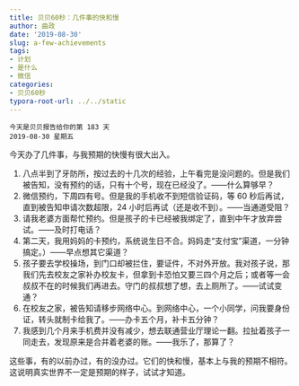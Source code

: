 ```yaml
---
title: 贝贝60秒：几件事的快和慢
author: 曲政
date: '2019-08-30'
slug: a-few-achievements
tags:
- 计划
- 是什么
- 微信
categories:
- 贝贝60秒
typora-root-url: ../../static
---
```


```
今天是贝贝报告给你的第 183 天
2019-08-30 星期五
```

今天办了几件事，与我预期的快慢有很大出入。

1.  八点半到了牙防所，按过去的十几次的经验，上午看完是没问题的。但是我们被告知，没有预约的话，只有十个号，现在已经没了。——什么算够早？
2.  微信预约，下周四有号。但是我的手机收不到短信验证码，等 60 秒后再试，直到被告知申请次数超限，24 小时后再试（还是收不到）。——当通道受阻？
3.  请我老婆方面帮忙预约。但是孩子的卡已经被我绑定了，直到中午才放弃尝试。——及时打电话？
4.  第二天，我用妈妈的卡预约，系统说生日不合。妈妈走“支付宝”渠道，一分钟搞定。）——早点想其它渠道？
5.  孩子要去学校操场，到门口却被拦住，要证件，不对外开放。我对孩子说，那我们先去校友之家补办校友卡，但拿到卡恐怕又要三四个月之后；或者等一会叔叔不在的时候我们再进去。守门的叔叔想了想，去上厕所了。——试试变通？
6.  在校友之家，被告知请移步网络中心。到网络中心，一个小同学，问我要身份证，转头就制卡给我了。——办卡五个月，补卡五分钟？
7.  我感到几个月来手机费并没有减少，想去联通营业厅理论一翻。拉扯着孩子一同走去，发现原来是合并着老婆的账。——我乐了，那算了？

这些事，有的以前办过，有的没办过。它们的快和慢，基本上与我的预期不相符。这说明真实世界不一定是预期的样子，试试才知道。